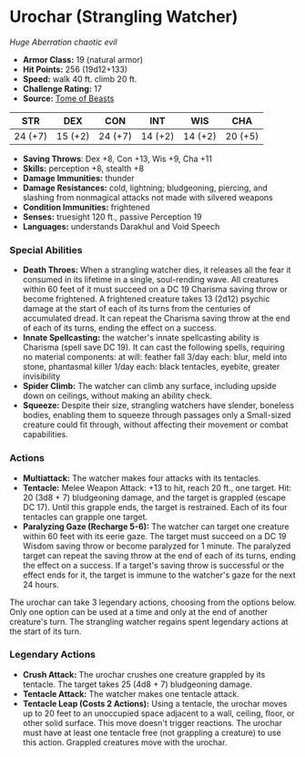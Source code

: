 # Urochar (Strangling Watcher)

*Huge* *Aberration* *chaotic evil*

- **Armor Class:** 19 (natural armor)
- **Hit Points:** 256 (19d12+133)
- **Speed:** walk 40 ft. climb 20 ft.
- **Challenge Rating:** 17
- **Source:** [Tome of Beasts](https://koboldpress.com/kpstore/product/tome-of-beasts-for-5th-edition-print/)

| STR | DEX | CON | INT | WIS | CHA |
| --- | --- | --- | --- | --- | --- |
| 24 (+7) | 15 (+2) | 24 (+7) | 14 (+2) | 14 (+2) | 20 (+5) |

- **Saving Throws**: Dex +8, Con +13, Wis +9, Cha +11
- **Skills:** perception +8, stealth +8
- **Damage Immunities:** thunder
- **Damage Resistances:** cold, lightning; bludgeoning, piercing, and slashing from nonmagical attacks not made with silvered weapons
- **Condition Immunities:** frightened
- **Senses:** truesight 120 ft., passive Perception 19
- **Languages:** understands Darakhul and Void Speech
### Special Abilities
- **Death Throes:** When a strangling watcher dies, it releases all the fear it consumed in its lifetime in a single, soul-rending wave. All creatures within 60 feet of it must succeed on a DC 19 Charisma saving throw or become frightened. A frightened creature takes 13 (2d12) psychic damage at the start of each of its turns from the centuries of accumulated dread. It can repeat the Charisma saving throw at the end of each of its turns, ending the effect on a success.
- **Innate Spellcasting:** the watcher's innate spellcasting ability is Charisma (spell save DC 19). It can cast the following spells, requiring no material components:  at will: feather fall  3/day each: blur, meld into stone, phantasmal killer  1/day each: black tentacles, eyebite, greater invisibility
- **Spider Climb:** The watcher can climb any surface, including upside down on ceilings, without making an ability check.
- **Squeeze:** Despite their size, strangling watchers have slender, boneless bodies, enabling them to squeeze through passages only a Small-sized creature could fit through, without affecting their movement or combat capabilities.
### Actions
- **Multiattack:** The watcher makes four attacks with its tentacles.
- **Tentacle:** Melee Weapon Attack: +13 to hit, reach 20 ft., one target. Hit: 20 (3d8 + 7) bludgeoning damage, and the target is grappled (escape DC 17). Until this grapple ends, the target is restrained. Each of its four tentacles can grapple one target.
- **Paralyzing Gaze (Recharge 5-6):** The watcher can target one creature within 60 feet with its eerie gaze. The target must succeed on a DC 19 Wisdom saving throw or become paralyzed for 1 minute. The paralyzed target can repeat the saving throw at the end of each of its turns, ending the effect on a success. If a target's saving throw is successful or the effect ends for it, the target is immune to the watcher's gaze for the next 24 hours.

The urochar can take 3 legendary actions, choosing from the options below. Only one option can be used at a time and only at the end of another creature's turn. The strangling watcher regains spent legendary actions at the start of its turn.
### Legendary Actions
- **Crush Attack:** The urochar crushes one creature grappled by its tentacle. The target takes 25 (4d8 + 7) bludgeoning damage.
- **Tentacle Attack:** The watcher makes one tentacle attack.
- **Tentacle Leap (Costs 2 Actions):** Using a tentacle, the urochar moves up to 20 feet to an unoccupied space adjacent to a wall, ceiling, floor, or other solid surface. This move doesn't trigger reactions. The urochar must have at least one tentacle free (not grappling a creature) to use this action. Grappled creatures move with the urochar.
